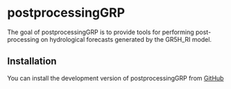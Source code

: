 
<!-- README.md is generated from README.Rmd. Please edit that file -->

# postprocessingGRP

<!-- badges: start -->
<!-- badges: end -->

The goal of postprocessingGRP is to provide tools for performing
post-processing on hydrological forecasts generated by the GR5H_RI
model.

## Installation

You can install the development version of postprocessingGRP from
[GitHub](https://github.com/)
